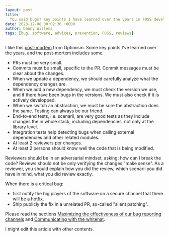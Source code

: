 ```yaml
---
layout: post
title:
  You said bugs? Key points I have learned over the years in FOSS development.
date: 2023-12-08 00:02:36 +0000
author: Danny Willems
tags: [bug, software, advices, prevention, FOSS, reviews]
---
```


I like this
[post-mortem](https://github.com/ethereum-optimism/optimism/blob/master/technical-documents/postmortems/2022-02-02-inflation-vuln.md)
from Optimism. Some key points I've learned over the years, and the post-mortem
includes some.

- PRs must be very small.
- Commits must be small, specific to the PR. Commit messages must be clear about
  the changes.
- When we update a dependency, we should carefully analyze what the dependency
  changes are.
- When we add a new dependency, we must check the version we use, and if there
  have been bugs in the versions. We must also check if it is actively
  developped.
- When we switch an abstraction, we must be sure the abstraction does the same.
  Testing can always be our friend.
- End-to-end tests, i.e. scenarii, are very good tests as they include changes
  the in whole stack, including dependencies, not only at the library level.
- Integration tests help detecting bugs when calling external dependencies and
  other related modules.
- At least 2 reviewers per changes.
- At least 2 persons should know well the code that is being modified.

Reviewers should be in an adversarial mindset, asking: how can I break the code?
Reviews should not be only verifying the changes "make sense". As a reviewer,
you should explain how you did the review, which scenarii you did have in mind,
what you did review exactly.

When there is a critical bug:

- first notify the big players of the software on a secure channel that there
  will be a hotfix.
- Ship publicly the fix in a unrelated PR, so-called "silent patching".

Please read the sections
[Maximizing the effectiveness of our bug reporting channels](https://github.com/ethereum-optimism/optimism/blob/master/technical-documents/postmortems/2022-02-02-inflation-vuln.md#maximizing-the-effectiveness-of-our-bug-reporting-channels)
and
[Communicating with the whitehat](https://github.com/ethereum-optimism/optimism/blob/master/technical-documents/postmortems/2022-02-02-inflation-vuln.md#communicating-with-the-whitehat).

I might edit this article with other contents.
